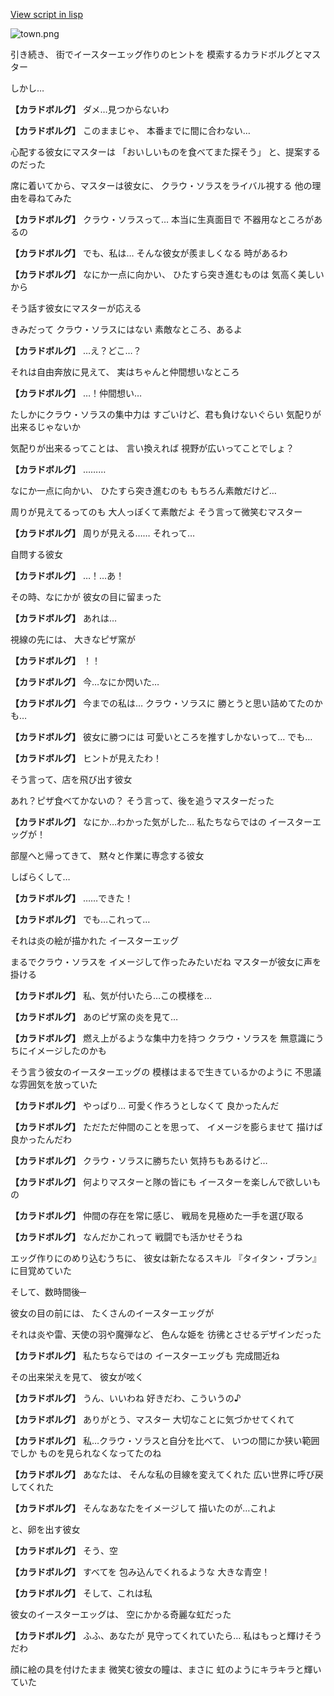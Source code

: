 [View script in lisp](../scripts/10262202.txt)

![town.png](../images/backgrounds/town.png)

引き続き、
街でイースターエッグ作りのヒントを
模索するカラドボルグとマスター

しかし…

**【カラドボルグ】**
ダメ…見つからないわ

**【カラドボルグ】**
このままじゃ、
本番までに間に合わない…

心配する彼女にマスターは
「おいしいものを食べてまた探そう」
と、提案するのだった

席に着いてから、マスターは彼女に、
クラウ・ソラスをライバル視する
他の理由を尋ねてみた

**【カラドボルグ】**
クラウ・ソラスって…
本当に生真面目で
不器用なところがあるの

**【カラドボルグ】**
でも、私は…
そんな彼女が羨ましくなる
時があるわ

**【カラドボルグ】**
なにか一点に向かい、
ひたすら突き進むものは
気高く美しいから

そう話す彼女にマスターが応える

きみだって
クラウ・ソラスにはない
素敵なところ、あるよ

**【カラドボルグ】**
…え？どこ…？

それは自由奔放に見えて、
実はちゃんと仲間想いなところ

**【カラドボルグ】**
…！仲間想い…

たしかにクラウ・ソラスの集中力は
すごいけど、君も負けないぐらい
気配りが出来るじゃないか

気配りが出来るってことは、
言い換えれば
視野が広いってことでしょ？

**【カラドボルグ】**
………

なにか一点に向かい、
ひたすら突き進むのも
もちろん素敵だけど…

周りが見えてるってのも
大人っぽくて素敵だよ
そう言って微笑むマスター

**【カラドボルグ】**
周りが見える……
それって…

自問する彼女

**【カラドボルグ】**
…！…あ！

その時、なにかが
彼女の目に留まった

**【カラドボルグ】**
あれは…

視線の先には、
大きなピザ窯が

**【カラドボルグ】**
！！

**【カラドボルグ】**
今…なにか閃いた…

**【カラドボルグ】**
今までの私は…
クラウ・ソラスに
勝とうと思い詰めてたのかも…

**【カラドボルグ】**
彼女に勝つには
可愛いところを推すしかないって…
でも…

**【カラドボルグ】**
ヒントが見えたわ！

そう言って、店を飛び出す彼女

あれ？ピザ食べてかないの？
そう言って、後を追うマスターだった

**【カラドボルグ】**
なにか…わかった気がした…
私たちならではの
イースターエッグが！

部屋へと帰ってきて、
黙々と作業に専念する彼女

しばらくして…

**【カラドボルグ】**
……できた！

**【カラドボルグ】**
でも…これって…

それは炎の絵が描かれた
イースターエッグ

まるでクラウ・ソラスを
イメージして作ったみたいだね
マスターが彼女に声を掛ける

**【カラドボルグ】**
私、気が付いたら…この模様を…

**【カラドボルグ】**
あのピザ窯の炎を見て…

**【カラドボルグ】**
燃え上がるような集中力を持つ
クラウ・ソラスを
無意識にうちにイメージしたのかも

そう言う彼女のイースターエッグの
模様はまるで生きているかのように
不思議な雰囲気を放っていた

**【カラドボルグ】**
やっぱり…
可愛く作ろうとしなくて
良かったんだ

**【カラドボルグ】**
ただただ仲間のことを思って、
イメージを膨らませて
描けば良かったんだわ

**【カラドボルグ】**
クラウ・ソラスに勝ちたい
気持ちもあるけど…

**【カラドボルグ】**
何よりマスターと隊の皆にも
イースターを楽しんで欲しいもの

**【カラドボルグ】**
仲間の存在を常に感じ、
戦局を見極めた一手を選び取る

**【カラドボルグ】**
なんだかこれって
戦闘でも活かせそうね

エッグ作りにのめり込むうちに、
彼女は新たなるスキル
『タイタン・ブラン』に目覚めていた

そして、数時間後─

彼女の目の前には、
たくさんのイースターエッグが

それは炎や雷、天使の羽や魔弾など、
色んな姫を
彷彿とさせるデザインだった

**【カラドボルグ】**
私たちならではの
イースターエッグも
完成間近ね

その出来栄えを見て、
彼女が呟く

**【カラドボルグ】**
うん、いいわね
好きだわ、こういうの♪

**【カラドボルグ】**
ありがとう、マスター
大切なことに気づかせてくれて

**【カラドボルグ】**
私…クラウ・ソラスと自分を比べて、
いつの間にか狭い範囲でしか
ものを見られなくなってたのね

**【カラドボルグ】**
あなたは、
そんな私の目線を変えてくれた
広い世界に呼び戻してくれた

**【カラドボルグ】**
そんなあなたをイメージして
描いたのが…これよ

と、卵を出す彼女

**【カラドボルグ】**
そう、空

**【カラドボルグ】**
すべてを
包み込んでくれるような
大きな青空！

**【カラドボルグ】**
そして、これは私

彼女のイースターエッグは、
空にかかる奇麗な虹だった

**【カラドボルグ】**
ふふ、あなたが
見守ってくれていたら…
私はもっと輝けそうだわ

顔に絵の具を付けたまま
微笑む彼女の瞳は、まさに
虹のようにキラキラと輝いていた
